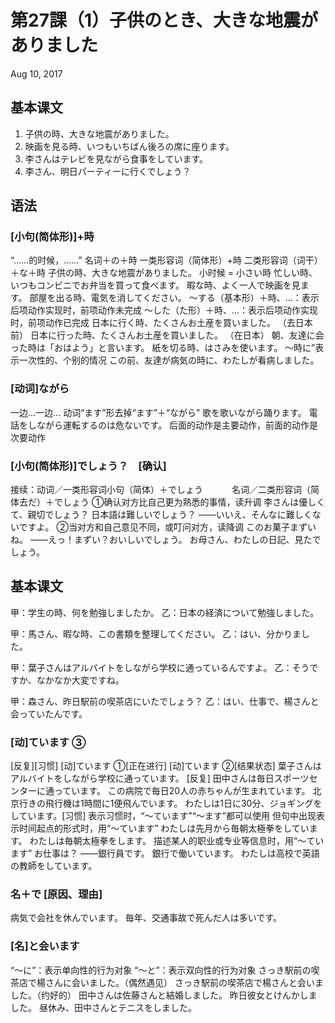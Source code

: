 # 第27課（1）子供のとき、大きな地震がありました
Aug 10, 2017

## 基本课文
1. 子供の時、大きな地震がありました。
2. 映画を見る時、いつもいちばん後ろの席に座ります。
3. 李さんはテレビを見ながら食事をしています。
4. 李さん、明日パーティーに行くでしょう？

## 语法
### [小句(简体形)]+時
“……的时候，……”
名词＋の＋時
一类形容词（简体形）+時
二类形容词（词干）＋な＋時
子供の時、大きな地震がありました。
小时候 = 小さい時
忙しい時、いつもコンビニでお弁当を買って食べます。
暇な時、よく一人で映画を見ます。
部屋を出る時、電気を消してください。
～する（基本形）＋時、…：表示后项动作实现时，前项动作未完成
～した（た形）＋時、…：表示后项动作实现时，前项动作已完成
日本に行く時、たくさんお土産を買いました。 （去日本前）
日本に行った時、たくさんお土産を買いました。  （在日本）
朝、友達に会った時は「おはよう」と言います。
紙を切る時、はさみを使います。
～時に”表示一次性的、个别的情况
この前、友達が病気の時に、わたしが看病しました。

### [动词]ながら
一边…一边…
动词“ます”形去掉“ます”＋“ながら”
歌を歌いながら踊ります。
電話をしながら運転するのは危ないです。
后面的动作是主要动作，前面的动作是次要动作

### [小句(简体形)]でしょう？　[确认]
接续：动词／一类形容词小句（简体）＋でしょう
　　　名词／二类形容词（简体去だ）＋でしょう
①确认对方比自己更为熟悉的事情，读升调
李さんは優しくて、親切でしょう？
日本語は難しいでしょう？
——いいえ、そんなに難しくないですよ。
②当对方和自己意见不同，或叮问对方，读降调
このお菓子まずいね。
——えっ！まずい？おいしいでしょう。
お母さん、わたしの日記、見たでしょう。

## 基本课文
甲：学生の時、何を勉強しましたか。
乙：日本の経済について勉強しました。

甲：馬さん、暇な時、この書類を整理してください。
乙：はい、分かりました。

甲：葉子さんはアルバイトをしながら学校に通っているんですよ。
乙：そうですか、なかなか大変ですね。

甲：森さん、昨日駅前の喫茶店にいたでしょう？
乙：はい、仕事で、楊さんと会っていたんです。　



### [动]ています  ③
[反复][习惯]
[动]ています ①[正在进行]
[动]ています ②[结果状态]
葉子さんはアルバイトをしながら学校に通っています。 [反复]
田中さんは毎日スポーツセンターに通っています。
この病院で毎日20人の赤ちゃんが生まれています。
北京行きの飛行機は1時間に1便飛んでいます。
わたしは1日に30分、ジョギングをしています。[习惯]
表示习惯时，“～ています”“～ます”都可以使用
但句中出现表示时间起点的形式时，用“～ています”
わたしは先月から毎朝太極拳をしています。
わたしは毎朝太極拳をします。
描述某人的职业或专业等信息时，用“～ています”
お仕事は？
——銀行員です。
銀行で働いています。
わたしは高校で英語の教師をしています。

### 名＋で [原因、理由]
病気で会社を休んでいます。
毎年、交通事故で死んだ人は多いです。

### [名]と会います
“～に”：表示单向性的行为对象
“～と”：表示双向性的行为对象
さっき駅前の喫茶店で楊さんに会いました。（偶然遇见）
さっき駅前の喫茶店で楊さんと会いました。（约好的）
田中さんは佐藤さんと結婚しました。
昨日彼女とけんかしました。
昼休み、田中さんとテニスをしました。
